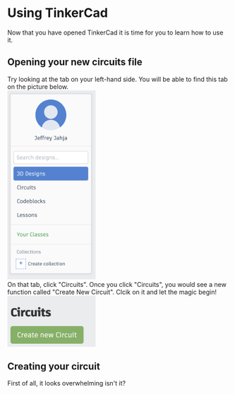 # Using TinkerCad
Now that you have opened TinkerCad it is time for you to learn how to use it.
## Opening your new circuits file
Try looking at the tab on your left-hand side. You will be able to find this tab on the picture below.<br>
<img src="./images/1.png" alt="drawing" width="200"/><br>
On that tab, click "Circuits". Once you click "Circuits", you would see a new function called "Create New Circuit". Clcik on it and let the magic begin! <br>
<img src="./images/2.png" alt="drawing" width="200"/><br>
## Creating your circuit
First of all, it looks overwhelming isn't it?
